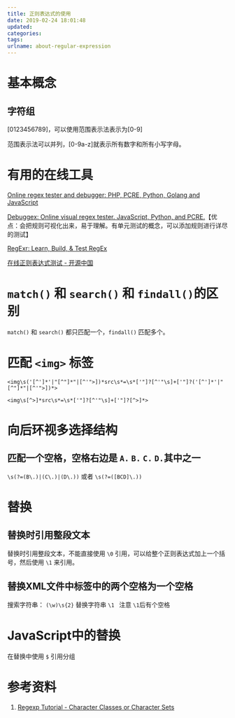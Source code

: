 ```yaml
---
title: 正则表达式的使用
date: 2019-02-24 18:01:48
updated:
categories:
tags:
urlname: about-regular-expression
---
```




<!-- more -->



# 基本概念

## 字符组

[0123456789]，可以使用范围表示法表示为[0-9]

范围表示法可以并列，[0-9a-z]就表示所有数字和所有小写字母。





# 有用的在线工具

[Online regex tester and debugger: PHP, PCRE, Python, Golang and JavaScript](https://regex101.com/)

[Debuggex: Online visual regex tester. JavaScript, Python, and PCRE.](https://www.debuggex.com/)【优点：会把规则可视化出来，易于理解。有单元测试的概念，可以添加规则进行详尽的测试】

[RegExr: Learn, Build, & Test RegEx](https://regexr.com/)

[在线正则表达式测试 - 开源中国](http://tool.oschina.net/regex/)





# `match()` 和 `search()` 和 `findall()`的区别

`match()` 和 `search()` 都只匹配一个，`findall()` 匹配多个。

# 匹配 `<img>` 标签

```
<img\s('[^']*'|"[^"]*"|[^'">])*src\s*=\s*['"]?[^'"\s]+['"]?('[^']*'|"[^"]*"|[^'">])*>
```
```
<img\s[^>]*src\s*=\s*['"]?[^'"\s]+['"]?[^>]*>
```


# 向后环视多选择结构
## 匹配一个空格，空格右边是 `A.` `B.` `C.` `D.`其中之一
`\s(?=(B\.)|(C\.)|(D\.))` 或者 `\s(?=([BCD]\.))`

# 替换

## 替换时引用整段文本

替换时引用整段文本，不能直接使用 `\0` 引用，可以给整个正则表达式加上一个括号，然后使用 `\1` 来引用。

## 替换XML文件中标签中的两个空格为一个空格
搜索字符串：
`(\w)\s{2}`
替换字符串
`\1 ` 注意 `\1`后有个空格

# JavaScript中的替换
在替换中使用 `$` 引用分组



# 参考资料

1. [Regexp Tutorial - Character Classes or Character Sets](https://www.regular-expressions.info/charclass.html)